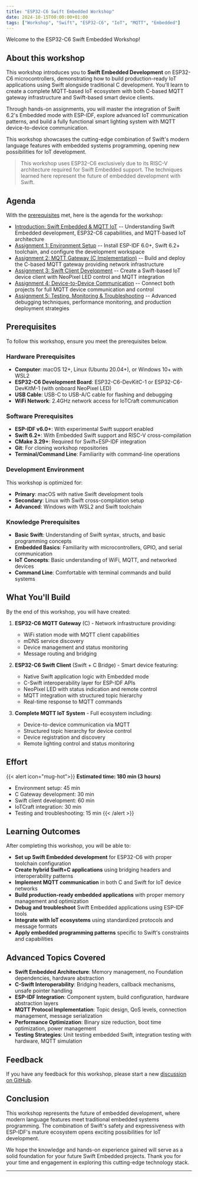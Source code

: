 ```yaml
---
title: "ESP32-C6 Swift Embedded Workshop"
date: 2024-10-15T00:00:00+01:00
tags: ["Workshop", "Swift", "ESP32-C6", "IoT", "MQTT", "Embedded"]
---
```


Welcome to the ESP32-C6 Swift Embedded Workshop!

## About this workshop

This workshop introduces you to **Swift Embedded Development** on ESP32-C6 microcontrollers, demonstrating how to build production-ready IoT applications using Swift alongside traditional C development. You'll learn to create a complete MQTT-based IoT ecosystem with both C-based MQTT gateway infrastructure and Swift-based smart device clients.

Through hands-on assignments, you will master the integration of Swift 6.2's Embedded mode with ESP-IDF, explore advanced IoT communication patterns, and build a fully functional smart lighting system with MQTT device-to-device communication.

This workshop showcases the cutting-edge combination of Swift's modern language features with embedded systems programming, opening new possibilities for IoT development.

> This workshop uses ESP32-C6 exclusively due to its RISC-V architecture required for Swift Embedded support. The techniques learned here represent the future of embedded development with Swift.

## Agenda

With the [prerequisites](#prerequisites) met, here is the agenda for the workshop:

- [Introduction: Swift Embedded & MQTT IoT](introduction/) -- Understanding Swift Embedded development, ESP32-C6 capabilities, and MQTT-based IoT architecture
- [Assignment 1: Environment Setup](assignment-1) -- Install ESP-IDF 6.0+, Swift 6.2+ toolchain, and configure the development workspace  
- [Assignment 2: MQTT Gateway (C Implementation)](assignment-2) -- Build and deploy the C-based MQTT gateway providing network infrastructure
- [Assignment 3: Swift Client Development](assignment-3) -- Create a Swift-based IoT device client with NeoPixel LED control and MQTT integration
- [Assignment 4: Device-to-Device Communication](assignment-4) -- Connect both projects for full MQTT device communication and control
- [Assignment 5: Testing, Monitoring & Troubleshooting](assignment-5) -- Advanced debugging techniques, performance monitoring, and production deployment strategies

## Prerequisites

To follow this workshop, ensure you meet the prerequisites below.

### Hardware Prerequisites

- **Computer**: macOS 12+, Linux (Ubuntu 20.04+), or Windows 10+ with WSL2
- **ESP32-C6 Development Board**: ESP32-C6-DevKitC-1 or ESP32-C6-DevKitM-1 (with onboard NeoPixel LED)
- **USB Cable**: USB-C to USB-A/C cable for flashing and debugging
- **WiFi Network**: 2.4GHz network access for IoTCraft communication

### Software Prerequisites

- **ESP-IDF v6.0+**: With experimental Swift support enabled
- **Swift 6.2+**: With Embedded Swift support and RISC-V cross-compilation
- **CMake 3.29+**: Required for Swift+ESP-IDF integration
- **Git**: For cloning workshop repositories
- **Terminal/Command Line**: Familiarity with command-line operations

### Development Environment

This workshop is optimized for:
- **Primary**: macOS with native Swift development tools
- **Secondary**: Linux with Swift cross-compilation setup
- **Advanced**: Windows with WSL2 and Swift toolchain

### Knowledge Prerequisites

- **Basic Swift**: Understanding of Swift syntax, structs, and basic programming concepts
- **Embedded Basics**: Familiarity with microcontrollers, GPIO, and serial communication
- **IoT Concepts**: Basic understanding of WiFi, MQTT, and networked devices
- **Command Line**: Comfortable with terminal commands and build systems

## What You'll Build

By the end of this workshop, you will have created:

1. **ESP32-C6 MQTT Gateway** (C) - Network infrastructure providing:
   - WiFi station mode with MQTT client capabilities  
   - mDNS service discovery
   - Device management and status monitoring
   - Message routing and bridging

2. **ESP32-C6 Swift Client** (Swift + C Bridge) - Smart device featuring:
   - Native Swift application logic with Embedded mode
   - C-Swift interoperability layer for ESP-IDF APIs
   - NeoPixel LED with status indication and remote control
   - MQTT integration with structured topic hierarchy
   - Real-time response to MQTT commands

3. **Complete MQTT IoT System** - Full ecosystem including:
   - Device-to-device communication via MQTT
   - Structured topic hierarchy for device control
   - Device registration and discovery
   - Remote lighting control and status monitoring

## Effort

{{< alert icon="mug-hot">}}
**Estimated time: 180 min (3 hours)**

- Environment setup: 45 min
- C Gateway development: 30 min  
- Swift client development: 60 min
- IoTCraft integration: 30 min
- Testing and troubleshooting: 15 min
{{< /alert >}}

## Learning Outcomes

After completing this workshop, you will be able to:

- **Set up Swift Embedded development** for ESP32-C6 with proper toolchain configuration
- **Create hybrid Swift+C applications** using bridging headers and interoperability patterns
- **Implement MQTT communication** in both C and Swift for IoT device networks
- **Build production-ready embedded applications** with proper memory management and optimization
- **Debug and troubleshoot** Swift Embedded applications using ESP-IDF tools
- **Integrate with IoT ecosystems** using standardized protocols and message formats
- **Apply embedded programming patterns** specific to Swift's constraints and capabilities

## Advanced Topics Covered

- **Swift Embedded Architecture**: Memory management, no Foundation dependencies, hardware abstraction
- **C-Swift Interoperability**: Bridging headers, callback mechanisms, unsafe pointer handling  
- **ESP-IDF Integration**: Component system, build configuration, hardware abstraction layers
- **MQTT Protocol Implementation**: Topic design, QoS levels, connection management, message serialization
- **Performance Optimization**: Binary size reduction, boot time optimization, power management
- **Testing Strategies**: Unit testing embedded Swift, integration testing with hardware, MQTT simulation

## Feedback

If you have any feedback for this workshop, please start a new [discussion on GitHub](https://github.com/espressif/developer-portal/discussions).

## Conclusion

This workshop represents the future of embedded development, where modern language features meet traditional embedded systems programming. The combination of Swift's safety and expressiveness with ESP-IDF's mature ecosystem opens exciting possibilities for IoT development.

We hope the knowledge and hands-on experience gained will serve as a solid foundation for your future Swift Embedded projects. Thank you for your time and engagement in exploring this cutting-edge technology stack.

---